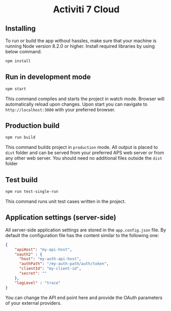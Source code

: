 <h1 align="center">Activiti 7 Cloud</h1>

## Installing

To run or build the app without hassles, make sure that your machine is running Node version 8.2.0 or higher. Install required libraries by using below command.

```sh
npm install
```

## Run in development mode

```sh
npm start
```

This command compiles and starts the project in watch mode.
Browser will automatically reload upon changes.
Upon start you can navigate to `http://localhost:3000` with your preferred browser.

## Production build

```sh
npm run build
```

This command builds project in `production` mode.
All output is placed to `dist` folder and can be served from your preferred APS web server or from any other web server.
You should need no additional files outside the `dist` folder

## Test build

```sh
npm run test-single-run
```

This command runs unit test cases written in the project.

## Application settings (server-side)

All server-side application settings are stored in the `app.config.json` file.
By default the configuration file has the content similar to the following one:

```json
{
    "apiHost": "my-api-host",
    "oauth2" : {
      "host": "my-auth-api-host",
      "authPath": "/my-auth-path/auth/token",
      "clientId": "my-client-id",
      "secret": ""
    },
    "logLevel" : "trace"
}
```

You can change the API end point here and provide the OAuth parameters of your external providers.

